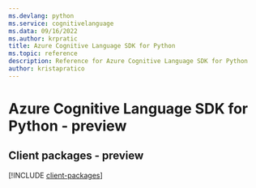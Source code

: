```yaml
---
ms.devlang: python
ms.service: cognitivelanguage
ms.data: 09/16/2022
ms.author: krpratic
title: Azure Cognitive Language SDK for Python
ms.topic: reference
description: Reference for Azure Cognitive Language SDK for Python
author: kristapratico
---
```

# Azure Cognitive Language SDK for Python - preview

## Client packages - preview
[!INCLUDE [client-packages](cognitive-language-client-index.md)]